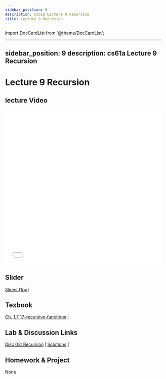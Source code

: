 ```yaml
---
sidebar_position: 9
description: cs61a Lecture 9 Recursion
title: Lecture 9 Recursion
---
```


import DocCardList from '@theme/DocCardList';

---
sidebar_position: 9
description: cs61a  Lecture 9 Recursion
---
# Lecture 9 Recursion
## lecture Video

<iframe src="//player.bilibili.com/player.html?aid=277746636&bvid=BV17c411f78k&cid=1311465503&p=1&high_quality=1&danmaku=0" scrolling="no" border="0" frameborder="no" framespacing="0" allowfullscreen="true" allowfullscreen="allowfullscreen" width="100%" height="500" scrolling="no" frameborder="0" sandbox="allow-top-navigation allow-same-origin allow-forms allow-scripts"> </iframe>

## Slider
[Slides (1pp)](/resource/cs61a/09-Recursion_1pp.pdf)
## Texbook
[Ch. 1.7 17-recursive-functions](https://www.composingprograms.com/pages/17-recursive-functions.html) | 

## Lab & Discussion Links
[Disc 03: Recursion](./dis/disc03.md) | [Solutions](./dis/sol-disc03.md) | 

## Homework & Project
None


<DocCardList />

